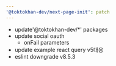 ```yaml
---
'@toktokhan-dev/next-page-init': patch
---
```


- update'@toktokhan-dev/\*' packages
- update social oauth
  - onFail parameters
- update example react query v5대응
- eslint downgrade v8.5.3
